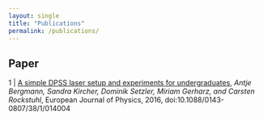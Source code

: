 ```yaml
---
layout: single
title: "Publications"
permalink: /publications/
---
```


<!--
{% include toc %}
 ([Inspire](https://inspirehep.net/author/profile/M.Bies.1),
 [arXiv](https://arxiv.org/search/hep-th?searchtype=author&query=Bies%2C+M))
-->

## Paper

1 | [A simple DPSS laser setup and experiments for undergraduates](https://www.researchgate.net/publication/315697346_A_simple_DPSS_laser_setup_and_experiments_for_undergraduates), *Antje Bergmann, Sandra Kircher, Dominik Setzler, Miriam Gerharz, and Carsten Rockstuhl*, European Journal of Physics, 2016, doi:10.1088/0143-0807/38/1/014004

<!--
| [*Intersecting D6-brane models onT2×T2×T2/(σ×Ω)andT2×T2×T2/(Z2×Z2×σ×Ω)orientifolds*](/Bachelor_thesis_MartinBies.pdf). Bachelor thesis, Departement of theoretical physics, University of Heidelberg (August 2012). [presentation](/Bachelor_thesis_presentation.pdf)
-->
